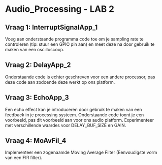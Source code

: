 # Audio_Processing - LAB 2
## Vraag 1: InterruptSignalApp_1
Voeg aan onderstaande programma code toe om je sampling rate te controleren (tip: stuur een GPIO pin aan) en meet deze na door gebruik te maken van een oscilloscoop. 
## Vraag 2: DelayApp_2
Onderstaande code is echter geschreven voor een andere processor, pas deze code aan zodoende deze werkt op ons platform. 

## Vraag 3: EchoApp_3
Een echo effect kan je introduceren door gebruik te maken van een feedback in je processing systeem. Onderstaande code toont je een voorbeeld, pas dit voorbeeld aan voor ons audio platform. Experimenteer met verschillende waardes voor DELAY_BUF_SIZE en GAIN. 

## Vraag 4: MoAvFil_4
Implementeer een zogenaamde Moving Average Filter (Eenvoudigste vorm van een FIR filter). 
